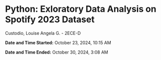 # Python: Exloratory Data Analysis on Spotify 2023 Dataset

Custodio, Louise Angela G. - 2ECE-D  

**Date and Time Started:** October 23, 2024, 10:15 AM  

**Date and Time Ended:** October 30, 2024, 3:08 AM

  
